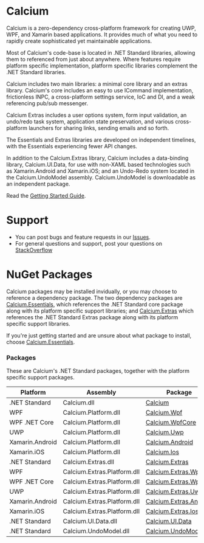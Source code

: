 # Calcium
Calcium is a zero-dependency cross-platform framework 
for creating UWP, WPF, and Xamarin based applications. 
It provides much of what you need to rapidly create sophisticated 
yet maintainable applications. 

Most of Calcium's code-base is located in .NET Standard libraries, 
allowing them to referenced from just about anywhere. Where features require platform specific implementation, 
platform specific libraries complement the .NET Standard libraries.

Calcium includes two main libraries: a minimal core library and an extras library.
Calcium's core includes an easy to use ICommand implementation, frictionless INPC, a cross-platform settings service, IoC and DI, and a weak referencing pub/sub messenger. 

Calcium Extras includes a user options system, form input validation, 
an undo/redo task system, application state preservation, and various cross-platform launchers for sharing links, sending emails and so forth.

The Essentials and Extras libraries are developed on independent timelines, 
with the Essentials experiencing fewer API changes.

In addition to the Calcium.Extras library, 
Calcium includes a data-binding library, Calcium.UI.Data, 
for use with non-XAML based technologies such as Xamarin.Android and Xamarin.iOS;
and an Undo-Redo system located in the Calcium.UndoModel assembly.
Calcium.UndoModel is downloadable as an independent package.

Read the [Getting Started Guide](http://CalciumFramework.com/Guides/001_GettingStarted/).

# Support
- You can post bugs and feature requests in our [Issues](https://github.com/CalciumFramework/Calcium/issues).
- For general questions and support, post your questions on [StackOverflow](http://stackoverflow.com/questions/tagged/calcium)

# NuGet Packages

Calcium packages may be installed invidually, or you may choose
to reference a dependency package. The two dependency packages
are [Calcium.Essentials][2], which references the .NET Standard core package
along with its platform specific support libraries; and [Calcium.Extras][7]
which references the .NET Standard Extras package 
along with its platform specific support libraries.

If you're just getting started and are unsure about what
package to install, choose [Calcium.Essentials][2].

### Packages

These are Calcium's .NET Standard packages, 
together with the platform specific support packages.

| Platform | Assembly | Package | Version |
| -------- | -------- | ------- | ------- |
| .NET Standard | Calcium.dll | [Calcium][1] | [![21]][1] |
| WPF | Calcium.Platform.dll | [Calcium.Wpf][6] | [![26]][6] |
| WPF .NET Core | Calcium.Platform.dll | [Calcium.WpfCore][15] | [![35]][15] |
| UWP | Calcium.Platform.dll | [Calcium.Uwp][5] | [![25]][5] |
| Xamarin.Android | Calcium.Platform.dll | [Calcium.Android][3] | [![23]][3] |
| Xamarin.iOS | Calcium.Platform.dll | [Calcium.Ios][4] | [![24]][4] |
| .NET Standard | Calcium.Extras.dll | [Calcium.Extras][7] | [![27]][7] |
| WPF | Calcium.Extras.Platform.dll | [Calcium.Extras.Wpf][12] | [![32]][12] |
| WPF .NET Core | Calcium.Extras.Platform.dll | [Calcium.Extras.Wpf][16] | [![36]][16] |
| UWP | Calcium.Extras.Platform.dll | [Calcium.Extras.Uwp][11] | [![25]][11] |
| Xamarin.Android | Calcium.Extras.Platform.dll | [Calcium.Extras.Android][9] | [![29]][9] |
| Xamarin.iOS | Calcium.Extras.Platform.dll | [Calcium.Extras.Ios][10] | [![30]][10] |
| .NET Standard | Calcium.UI.Data.dll | [Calcium.UI.Data][13] | [![33]][13] |
| .NET Standard | Calcium.UndoModel.dll | [Calcium.UndoModel][14] | [![34]][14] |

[1]: https://www.nuget.org/packages/Calcium/
[2]: https://www.nuget.org/packages/Calcium.Essentials/
[3]: https://www.nuget.org/packages/Calcium.Android/
[4]: https://www.nuget.org/packages/Calcium.Ios/
[5]: https://www.nuget.org/packages/Calcium.Uwp/
[6]: https://www.nuget.org/packages/Calcium.Wpf/
[7]: https://www.nuget.org/packages/Calcium.Extras/
[8]: https://www.nuget.org/packages/Calcium.Extras.Core/
[9]: https://www.nuget.org/packages/Calcium.Extras.Android/
[10]: https://www.nuget.org/packages/Calcium.Extras.Ios/
[11]: https://www.nuget.org/packages/Calcium.Extras.Uwp/
[12]: https://www.nuget.org/packages/Calcium.Extras.Wpf/
[13]: https://www.nuget.org/packages/Calcium.UI.Data/
[14]: https://www.nuget.org/packages/Calcium.UndoModel/
[15]: https://www.nuget.org/packages/Calcium.WpfCore/
[16]: https://www.nuget.org/packages/Calcium.Extras.WpfCore/

[21]: https://img.shields.io/nuget/vpre/Calcium.svg
[22]: https://img.shields.io/nuget/vpre/Calcium.Essentials.svg
[23]: https://img.shields.io/nuget/vpre/Calcium.Android.svg
[24]: https://img.shields.io/nuget/vpre/Calcium.Ios.svg
[25]: https://img.shields.io/nuget/vpre/Calcium.Uwp.svg
[26]: https://img.shields.io/nuget/vpre/Calcium.Wpf.svg
[27]: https://img.shields.io/nuget/vpre/Calcium.Extras.svg
[28]: https://img.shields.io/nuget/vpre/Calcium.Extras.Core.svg
[29]: https://img.shields.io/nuget/vpre/Calcium.Extras.Android.svg
[30]: https://img.shields.io/nuget/vpre/Calcium.Extras.Ios.svg
[31]: https://img.shields.io/nuget/vpre/Calcium.Extras.Uwp.svg
[32]: https://img.shields.io/nuget/vpre/Calcium.Extras.Wpf.svg
[33]: https://img.shields.io/nuget/vpre/Calcium.UI.Data.svg
[34]: https://img.shields.io/nuget/vpre/Calcium.UndoModel.svg
[35]: https://img.shields.io/nuget/vpre/Calcium.WpfCore.svg
[36]: https://img.shields.io/nuget/vpre/Calcium.Extras.WpfCore.svg

